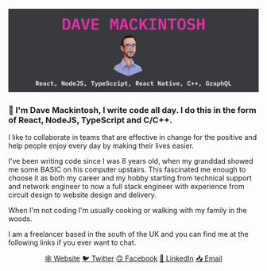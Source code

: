 ![Dave Mackintosh - React, React Native, NodeJS, TypeScript, GraphQL and C/C++](https://github.com/davemackintosh/davemackintosh/raw/master/gh.png)

### 👋 I'm Dave Mackintosh, I write code all day. I do this in the form of React, NodeJS, TypeScript and C/C++.

I like to collaborate in teams that are effective in change for the positive and help people enjoy every day by making their lives easier.

I've been writing code since I was 8 years old, when my granddad showed me some BASIC on his computer upstairs. This fascinated me enough to choose it as both my career and my hobby starting from technical support and network engineer to now a full stack engineer with experience from circuit design to website design and delivery.

When I'm not coding I'm usually cooking or walking with my family in the woods.

I am a freelancer based in the south of the UK and you can find me at the following links if you ever want to chat.

<p align="center">
    <a target="_blank" title="Dave Mackintosh - React Developer" href="https://dav3.co">🕸 Website</a>
    <a target="_blank" title="Dave Mackintosh Twitter" href="https://twitter.com/daveymackintosh">🐦 Twitter</a>
    <a target="_blank" title="Dave Mackintosh Facebook" href="https://www.facebook.com/dave.mackintosh.986">🙃 Facebook</a>
    <a target="_blank" title="Dave Mackintosh LinkedIn" href="https://www.linkedin.com/in/dav3">💼 LinkedIn</a>
    <a target="_blank" title="Dave Mackintosh Email" href="mailto: me+github@davemackintosh.co.uk">📥 Email</a>  
  </p>
